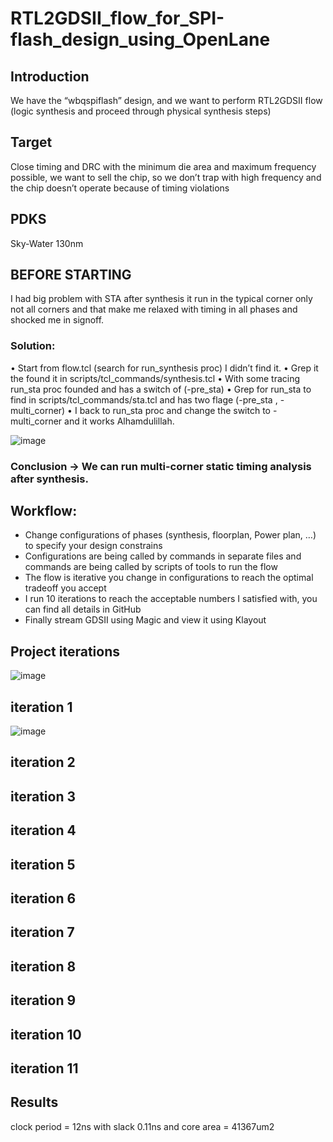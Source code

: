 # RTL2GDSII_flow_for_SPI-flash_design_using_OpenLane
## Introduction 
We have the “wbqspiflash” design, and we want to perform RTL2GDSII flow  (logic synthesis and proceed through physical synthesis steps)
## Target
Close timing and DRC with the minimum die area and maximum frequency possible, we want to sell the chip, so we don’t trap with high frequency and the chip doesn’t 
operate because of timing violations 
## PDKS
Sky-Water 130nm

## BEFORE STARTING
I had big problem with STA after synthesis it run in the 
typical corner only not all corners and that make me relaxed with timing in all 
phases and shocked me in signoff.
### Solution:
• Start from flow.tcl (search for run_synthesis proc) I didn’t find it.
• Grep it the found it in scripts/tcl_commands/synthesis.tcl
• With some tracing run_sta proc founded and has a switch of (-pre_sta)
• Grep for run_sta to find in scripts/tcl_commands/sta.tcl and has two flage 
(-pre_sta , -multi_corner)
• I back to run_sta proc and change the switch to -multi_corner and it works 
Alhamdulillah.


![image](https://github.com/islam-nasser0/RTL2GDSII_flow_for_SPI-flash_design_using_OpenLane/assets/111699435/99a30b06-39c9-41b1-be43-b67e9b36ca38)

### Conclusion → We can run multi-corner static timing analysis after synthesis.


## Workflow:
- Change configurations of phases (synthesis, floorplan, Power plan, …) to specify your design constrains
- Configurations are being called by commands in separate files and commands are being called by scripts of tools to run the flow    
- The flow is iterative you change in configurations to reach the optimal tradeoff you accept 
- I run 10 iterations to reach the acceptable numbers I satisfied with, you can find all details in GitHub 
- Finally stream GDSII using Magic and view it using Klayout
  
## Project iterations

![image](https://github.com/islam-nasser0/RTL2GDSII_flow_for_SPI-flash_design_using_OpenLane/assets/111699435/3137a31b-4d8a-478a-af6d-39c3cf4e4cb0)


## iteration 1

![image](https://github.com/islam-nasser0/RTL2GDSII_flow_for_SPI-flash_design_using_OpenLane/assets/111699435/01c1c574-007e-452d-ad96-a49a2ec86b22)

## iteration 2


## iteration 3
## iteration 4
## iteration 5
## iteration 6
## iteration 7
## iteration 8
## iteration 9
## iteration 10
## iteration 11


## Results
clock period = 12ns with slack 0.11ns and core area = 41367um2



